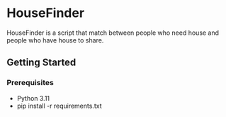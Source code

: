 # HouseFinder
HouseFinder is a script that match between people who need house and people who have house to share.

## Getting Started
### Prerequisites
* Python 3.11
* pip install -r requirements.txt

